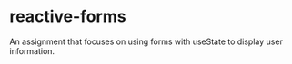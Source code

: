 # reactive-forms
An assignment that focuses on using forms with useState to display user information.

